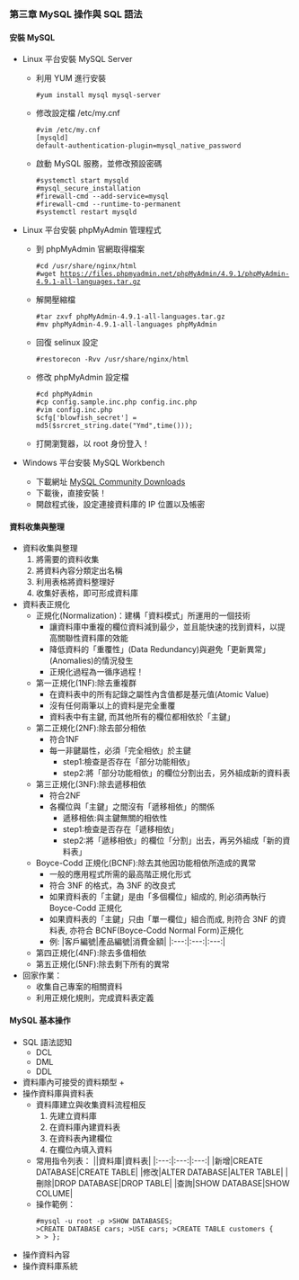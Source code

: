 ### 第三章 MySQL 操作與 SQL 語法
#### 安裝 MySQL 
+ Linux 平台安裝 MySQL Server
  + 利用 YUM 進行安裝
    <pre><code>#yum install mysql mysql-server
    </code></pre>
  + 修改設定檔 /etc/my.cnf
    <pre><code>#vim /etc/my.cnf
    [mysqld]
    default-authentication-plugin=mysql_native_password</code></pre>
  + 啟動 MySQL 服務，並修改預設密碼
    <pre><code>#systemctl start mysqld
    #mysql_secure_installation
    #firewall-cmd --add-service=mysql
    #firewall-cmd --runtime-to-permanent
    #systemctl restart mysqld</code></pre>

+ Linux 平台安裝 phpMyAdmin 管理程式
  + 到 phpMyAdmin 官網取得檔案
  　<pre><code>#cd /usr/share/nginx/html
  #wget https://files.phpmyadmin.net/phpMyAdmin/4.9.1/phpMyAdmin-4.9.1-all-languages.tar.gz</code></pre>
  + 解開壓縮檔
    <pre><code>#tar zxvf phpMyAdmin-4.9.1-all-languages.tar.gz
    #mv phpMyAdmin-4.9.1-all-languages phpMyAdmin</code></pre>
  + 回復 selinux 設定
    <pre><code>#restorecon -Rvv /usr/share/nginx/html</code></pre>
  + 修改 phpMyAdmin 設定檔
    <pre><code>#cd phpMyAdmin
    #cp config.sample.inc.php config.inc.php
    #vim config.inc.php
    $cfg['blowfish_secret'] = md5($srcret_string.date("Ymd",time()));
    </code></pre>
  + 打開瀏覽器，以 root 身份登入！
  
+ Windows 平台安裝 MySQL Workbench
  + 下載網址 [MySQL Community Downloads](https://dev.mysql.com/get/Downloads/MySQLGUITools/mysql-workbench-community-8.0.18-winx64.msi)
  + 下載後，直接安裝！
  + 開啟程式後，設定連接資料庫的 IP 位置以及帳密
  
#### 資料收集與整理
+ 資料收集與整理
  1. 將需要的資料收集
  2. 將資料內容分類定出名稱
  3. 利用表格將資料整理好
  4. 收集好表格，即可形成資料庫
+ 資料表正規化
  + 正規化(Normalization)：建構「資料模式」所運用的一個技術
    + 讓資料庫中重複的欄位資料減到最少，並且能快速的找到資料，以提高關聯性資料庫的效能
    + 降低資料的「重覆性」(Data Redundancy)與避免「更新異常」(Anomalies)的情況發生
    + 正規化過程為一循序過程！
  + 第一正規化(1NF):除去重複群
    + 在資料表中的所有記錄之屬性內含值都是基元值(Atomic Value)
    + 沒有任何兩筆以上的資料是完全重覆
    + 資料表中有主鍵, 而其他所有的欄位都相依於「主鍵」
  + 第二正規化(2NF):除去部分相依
    + 符合1NF
    + 每一非鍵屬性，必須「完全相依」於主鍵
      + step1:檢查是否存在「部分功能相依」
      + step2:將「部分功能相依」的欄位分割出去，另外組成新的資料表
  + 第三正規化(3NF):除去遞移相依
    + 符合2NF
    + 各欄位與「主鍵」之間沒有「遞移相依」的關係
      + 遞移相依:與主鍵無關的相依性
      + step1:檢查是否存在「遞移相依」
      + step2:將「遞移相依」的欄位「分割」出去，再另外組成「新的資料表」
  + Boyce\-Codd 正規化(BCNF):除去其他因功能相依所造成的異常
    + 一般的應用程式所需的最高階正規化形式
    + 符合 3NF 的格式，為 3NF 的改良式
    + 如果資料表的「主鍵」是由「多個欄位」組成的, 則必須再執行 Boyce-Codd 正規化
    + 如果資料表的「主鍵」只由「單一欄位」組合而成, 則符合 3NF 的資料表, 亦符合 BCNF(Boyce-Codd Normal Form)正規化
    + 例:
        |客戶編號|產品編號|消費金額|
        |:---:|:---:|:---:|
  + 第四正規化(4NF):除去多值相依
  + 第五正規化(5NF):除去剩下所有的異常
+ 回家作業：
  + 收集自己專案的相關資料
  + 利用正規化規則，完成資料表定義
#### MySQL 基本操作
+ SQL 語法認知
  + DCL
  + DML
  + DDL
+ 資料庫內可接受的資料類型
  + 
+ 操作資料庫與資料表
  + 資料庫建立與收集資料流程相反
    1. 先建立資料庫
    2. 在資料庫內建資料表
    3. 在資料表內建欄位
    4. 在欄位內填入資料
  + 常用指令列表：
    ||資料庫|資料表|
    |:---:|:---:|:---:|
    |新增|CREATE DATABASE|CREATE TABLE|
    |修改|ALTER DATABASE|ALTER TABLE|
    |刪除|DROP DATABASE|DROP TABLE|
    |查詢|SHOW DATABASE|SHOW COLUME|
  + 操作範例：
  　<pre><code>#mysql -u root -p
  \>SHOW DATABASES;
  \>CREATE DATABASE cars;
  \>USE cars;
  \>CREATE TABLE customers {
  \>
  \> };</code></pre>
+ 操作資料內容
+ 操作資料庫系統